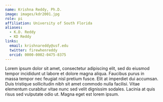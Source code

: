 ```yaml
---
name: Krishna Reddy, Ph.D.
image: images/kdr2001.jpg
role: pi
affiliation: University of South Florida
aliases:
  - K.D. Reddy
  - KD Reddy
links:
  email: krishnareddy@usf.edu
  twitter: firewhenreddy
  orcid: 0000-0002-0475-8375
---
```


Lorem ipsum dolor sit amet, consectetur adipiscing elit, sed do eiusmod tempor incididunt ut labore et dolore magna aliqua.
Faucibus purus in massa tempor nec feugiat nisl pretium fusce.
Elit at imperdiet dui accumsan.
Duis tristique sollicitudin nibh sit amet commodo nulla facilisi.
Vitae elementum curabitur vitae nunc sed velit dignissim sodales.
Lacinia at quis risus sed vulputate odio ut.
Magna eget est lorem ipsum.
